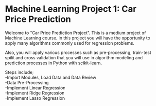# Machine Learning Project 1: Car Price Prediction
Welcome to "Car Price Prediction Project". This is a medium project of Machine Learning course. In this project you will have the opportunity to apply many algorithms commonly used for regression problems.

Also, you will apply various processes such as pre-processing, train-test spilit and cross validation that you will use in algorithm modeling and prediction processes in Python with scikit-learn. 

Steps include;  
    -Import Modules, Load Data and Data Review  
    -Data Pre-Processing  
    -Implement Linear Regression  
    -Implement Ridge Regression  
    -Implement Lasso Regression  
